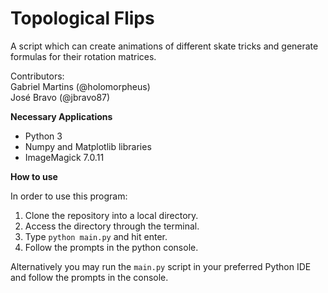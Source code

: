 # Topological Flips  

A script which can create animations of different skate tricks and generate formulas for their rotation matrices.

Contributors:  
Gabriel Martins (@holomorpheus)  
José Bravo (@jbravo87)

__Necessary Applications__

- Python 3  
- Numpy and Matplotlib libraries  
- ImageMagick 7.0.11

__How to use__

In order to use this program:  

1) Clone the repository into a local directory.
2) Access the directory through the terminal.
3) Type `python main.py` and hit enter.
4) Follow the prompts in the python console.

Alternatively you may run the `main.py` script in your preferred Python IDE and follow the prompts in the console.  
